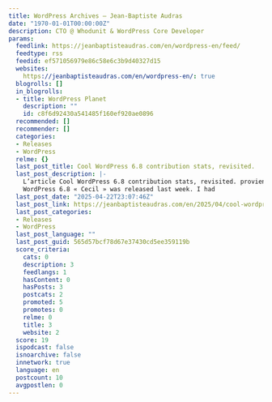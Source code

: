 ```yaml
---
title: WordPress Archives – Jean-Baptiste Audras
date: "1970-01-01T00:00:00Z"
description: CTO @ Whodunit & WordPress Core Developer
params:
  feedlink: https://jeanbaptisteaudras.com/en/wordpress-en/feed/
  feedtype: rss
  feedid: ef571056979e86c58e6c3b9d40327d15
  websites:
    https://jeanbaptisteaudras.com/en/wordpress-en/: true
  blogrolls: []
  in_blogrolls:
  - title: WordPress Planet
    description: ""
    id: c8f6d92430a541485f160ef920ae0896
  recommended: []
  recommender: []
  categories:
  - Releases
  - WordPress
  relme: {}
  last_post_title: Cool WordPress 6.8 contribution stats, revisited.
  last_post_description: |-
    L’article Cool WordPress 6.8 contribution stats, revisited. provient de Jean-Baptiste Audras - CTO @ Whodunit & WordPress Core Developer
    WordPress 6.8 « Cecil » was released last week. I had
  last_post_date: "2025-04-22T23:07:46Z"
  last_post_link: https://jeanbaptisteaudras.com/en/2025/04/cool-wordpress-6-8-contribution-stats-revisited/
  last_post_categories:
  - Releases
  - WordPress
  last_post_language: ""
  last_post_guid: 565d57bcf78d67e37430cd5ee359119b
  score_criteria:
    cats: 0
    description: 3
    feedlangs: 1
    hasContent: 0
    hasPosts: 3
    postcats: 2
    promoted: 5
    promotes: 0
    relme: 0
    title: 3
    website: 2
  score: 19
  ispodcast: false
  isnoarchive: false
  innetwork: true
  language: en
  postcount: 10
  avgpostlen: 0
---
```

